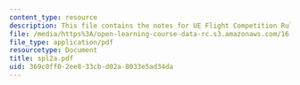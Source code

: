 ```yaml
---
content_type: resource
description: This file contains the notes for UE Flight Competition Rules.
file: /media/https%3A/open-learning-course-data-rc.s3.amazonaws.com/16-01-unified-engineering-i-ii-iii-iv-fall-2005-spring-2006/369c0ff02ee833cbd02a8033e5ad34da_spl2a.pdf
file_type: application/pdf
resourcetype: Document
title: spl2a.pdf
uid: 369c0ff0-2ee8-33cb-d02a-8033e5ad34da
---
```

